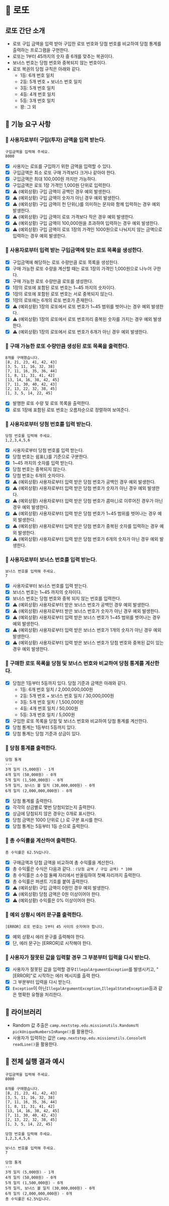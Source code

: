 # 💸 로또

## 로또 간단 소개

- 로또 구입 금액을 입력 받아 구입한 로또 번호와 당첨 번호를 비교하여 당첨 통계를 출력하는 프로그램을 구현한다.
- 로또는 1부터 45까지의 숫자 중 6개를 맞추는 복권이다.
- 보너스 번호는 당첨 번호와 중복되지 않는 번호이다.
- 로또 복권의 당첨 규칙은 아래와 같다.
    - 1등: 6개 번호 일치
    - 2등: 5개 번호 + 보너스 번호 일치
    - 3등: 5개 번호 일치
    - 4등: 4개 번호 일치
    - 5등: 3개 번호 일치
    - 꽝: 그 외

## 📑 기능 요구 사항

### 📌 사용자로부터 구입(투자) 금액을 입력 받는다.

```text
구입금액을 입력해 주세요.
8000
```

- [x] 사용자는 로또를 구입하기 위한 금액을 입력할 수 있다.
- [x] 구입금액은 최소 로또 구매 가격보다 크거나 같아야 한다.
- [x] 구입금액은 최대 100,000원 까지만 가능하다.
- [x] 구입금액은 로또 1장 가격인 1,000원 단위로 입력한다.
- [x] ⚠️ (예외상황) 구입 금액이 공백인 경우 예외 발생한다.
- [x] ⚠️ (예외상황) 구입 금액이 숫자가 아닌 경우 예외 발생한다.
- [x] ⚠️ (예외상황) 구입 금액이 천 단위(,)를 의미하는 문자와 함께 입력하는 경우 예외 발생한다.
- [x] ⚠️ (예외상황) 구입 금액이 로또 가격보다 작은 경우 예외 발생한다.
- [x] ⚠️ (예외상황) 구입 금액이 100,000원을 초과하여 입력하는 경우 예외 발생한다.
- [x] ⚠️ (예외상황) 구입 금액이 로또 1장의 가격인 1000원으로 나눠지지 않는 금액으로 입력하는 경우 예외 발생한다.

### 📌 사용자로부터 입력 받는 구입금액에 맞는 로또 목록을 생성한다.

- [x] 구입금액에 해당하는 로또 수량만큼 로또 목록을 생성한다.
- [x] 구매 가능한 로또 수량을 계산할 때는 로또 1장의 가격인 1,000원으로 나누어 구한다.
- [x] 구매 가능한 로또 수량만큼 로또를 생성한다.
- [x] 1장의 로또에 포함된 로또 번호는 1~45 까지의 숫자이다.
- [x] 1장의 로또에 포함된 로또 번호는 서로 중복되지 않는다.
- [x] 1장의 로또에는 6개의 로또 번호가 존재한다.
- [x] ⚠️ (예외상황) 1장의 로또에서 로또 번호가 1~45 범위를 벗어나는 경우 예외 발생한다.
- [x] ⚠️ (예외상황) 1장의 로또에서 로또 번호끼리 중복된 숫자를 가지는 경우 예외 발생한다.
- [x] ⚠️ (예외상황) 1장의 로또에서 로또 번호가 6개가 아닌 경우 예외 발생한다.

### 📌 구매 가능한 로또 수량만큼 생성된 로또 목록을 출력한다.

``` text
8개를 구매했습니다.
[8, 21, 23, 41, 42, 43]
[3, 5, 11, 16, 32, 38]
[7, 11, 16, 35, 36, 44] 
[1, 8, 11, 31, 41, 42]
[13, 14, 16, 38, 42, 45]
[7, 11, 30, 40, 42, 43]
[2, 13, 22, 32, 38, 45]
[1, 3, 5, 14, 22, 45]
```

- [x] 발행한 로또 수량 및 로또 목록을 출력한다.
- [x] 로또 1장에 포함된 로또 번호는 오름차순으로 정렬하여 보여준다.

### 📌 사용자로부터 당첨 번호를 입력 받는다.

``` text
당첨 번호를 입력해 주세요.
1,2,3,4,5,6
```

- [x] 사용자로부터 당첨 번호를 입력 받는다.
- [x] 당첨 번호는 쉼표(,)를 기준으로 구분한다.
- [x] 1~45 까지의 숫자를 입력 받는다.
- [x] 당첨 번호는 중복되지 않는다.
- [x] 당첨 번호는 6개의 숫자이다.
- [x] ⚠️ (예외상황) 사용자로부터 입력 받은 당첨 번호가 공백인 경우 예외 발생한다.
- [x] ⚠️ (예외상황) 사용자로부터 입력 받은 당첨 번호가 숫자가 아닌 경우 예외 발생한다.
- [x] ⚠️ (예외상황) 사용자로부터 입력 받은 당첨 번호가 콤마(,)로 이루어진 경우가 아닌 경우 예외 발생한다.
- [x] ⚠️ (예외상황) 사용자로부터 입력 받은 당첨 번호가 1~45 범위를 벗어나는 경우 예외 발생한다.
- [x] ⚠️ (예외상황) 사용자로부터 입력 받은 당첨 번호가 중복된 숫자를 입력하는 경우 예외 발생한다.
- [x] ⚠️ (예외상황) 사용자로부터 입력 받은 당첨 번호가 6개의 숫자가 아닌 경우 예외 발생한다.

### 📌 사용자로부터 보너스 번호를 입력 받는다.

``` text
보너스 번호를 입력해 주세요.
7
```

- [x] 사용자로부터 보너스 번호를 입력 받는다.
- [x] 보너스 번호는 1~45 까지의 숫자이다.
- [x] 보너스 번호는 당첨 번호와 중복 되지 않는 번호를 입력한다.
- [x] ⚠️ (예외상황) 사용자로부터 받은 보너스 번호가 공백인 경우 예외 발생한다.
- [x] ⚠️ (예외상황) 사용자로부터 받은 보너스 번호가 숫자가 아닌 경우 예외 발생한다.
- [x] ⚠️ (예외상황) 사용자로부터 입력 받은 보너스 번호가 1~45 범위를 벗어나는 경우 예외 발생한다.
- [x] ⚠️ (예외상황) 사용자로부터 입력 받은 보너스 번호가 1개의 숫자가 아닌 경우 예외 발생한다.
- [x] ⚠️ (예외상황) 사용자로부터 입력 받은 보너스 번호가 당첨 번호와 중복된 값이 있는 경우 예외 발생한다.

### 📌 구매한 로또 목록을 당첨 및 보너스 번호와 비교하여 당첨 통계를 계산한다.

- [x] 당첨은 1등부터 5등까지 있다. 당첨 기준과 금액은 아래와 같다.
    - 1등: 6개 번호 일치 / 2,000,000,000원
    - 2등: 5개 번호 + 보너스 번호 일치 / 30,000,000원
    - 3등: 5개 번호 일치 / 1,500,000원
    - 4등: 4개 번호 일치 / 50,000원
    - 5등: 3개 번호 일치 / 5,000원
- [x] 구입한 로또 목록을 당첨 및 보너스 번호와 비교하여 당첨 통계를 계산한다.
- [x] 당첨 통계는 1등부터 5등까지 있다.
- [x] 당첨 통계는 당첨 기준과 상금이 있다.

### 📌 당첨 통계를 출력한다.

``` text
당첨 통계
---
3개 일치 (5,000원) - 1개
4개 일치 (50,000원) - 0개
5개 일치 (1,500,000원) - 0개
5개 일치, 보너스 볼 일치 (30,000,000원) - 0개
6개 일치 (2,000,000,000원) - 0개
```

- [x] 당첨 통계를 출력한다.
- [x] 각각의 상금별로 몇번 당첨되었는지 출력한다.
- [x] 상금에 당첨되지 않은 경우는 0개로 표시한다.
- [x] 당첨 금액은 1000 단위로 (,) 로 구분 표시를 한다.
- [x] 당첨 통계는 5등부터 1등 순으로 출력한다.

### 📌 총 수익률을 계산하여 출력한다.

```text
총 수익률은 62.5%입니다.
```

- [x] 구매금액과 당첨 금액을 비교하여 총 수익률을 계산한다.
- [x] 총 수익률은 수식은 다음과 같다. : `(당첨 금액 / 구입 금액) * 100`
- [x] 총 수익률은 소수점 둘째 자리에서 반올림하여 첫째 자리까지 출력한다.
- [x] 총 수익률은 퍼센트 기호를 붙여 출력한다.
- [x] ⚠️ (예외상황) 구입 금액이 0원인 경우 예외 발생한다.
- [x] ⚠️ (예외상황) 당첨 금액은 0원 이상이어야 한다.
- [x] ⚠️ (예외상황) 수익률은 0% 이상이어야 한다.

### 📌 예외 상황시 에러 문구를 출력한다.

``` text
[ERROR] 로또 번호는 1부터 45 사이의 숫자여야 합니다.
```

- [x] 예외 상황시 에러 문구를 출력해야 한다.
- [x] 단, 에러 문구는 [ERROR]로 시작해야 한다.

### 📌 사용자가 잘못된 값을 입력할 경우 그 부분부터 입력을 다시 받는다.

- [x] 사용자가 잘못된 값을 입력할 경우`IllegalArgumentException`를 발생시키고, "[ERROR]"로 시작하는 에러 메시지를 출력 한다.
- [x] 그 부분부터 입력을 다시 받는다.
- [x] `Exception`이 아닌`IllegalArgumentException`,`IllegalStateException`등과 같은 명확한 유형을 처리한다.

## 📑 라이브러리

- Random 값 추출은 `camp.nextstep.edu.missionutils.Randoms의 pickUniqueNumbersInRange()`를 활용한다.
- 사용자가 입력하는 값은 `camp.nextstep.edu.missionutils.Console의 readLine()`을 활용한다.

## 📑 전체 실행 결과 예시

```text
구입금액을 입력해 주세요.
8000

8개를 구매했습니다.
[8, 21, 23, 41, 42, 43] 
[3, 5, 11, 16, 32, 38] 
[7, 11, 16, 35, 36, 44] 
[1, 8, 11, 31, 41, 42] 
[13, 14, 16, 38, 42, 45] 
[7, 11, 30, 40, 42, 43] 
[2, 13, 22, 32, 38, 45] 
[1, 3, 5, 14, 22, 45]

당첨 번호를 입력해 주세요.
1,2,3,4,5,6

보너스 번호를 입력해 주세요.
7

당첨 통계
---
3개 일치 (5,000원) - 1개
4개 일치 (50,000원) - 0개
5개 일치 (1,500,000원) - 0개
5개 일치, 보너스 볼 일치 (30,000,000원) - 0개
6개 일치 (2,000,000,000원) - 0개
총 수익률은 62.5%입니다.
```

